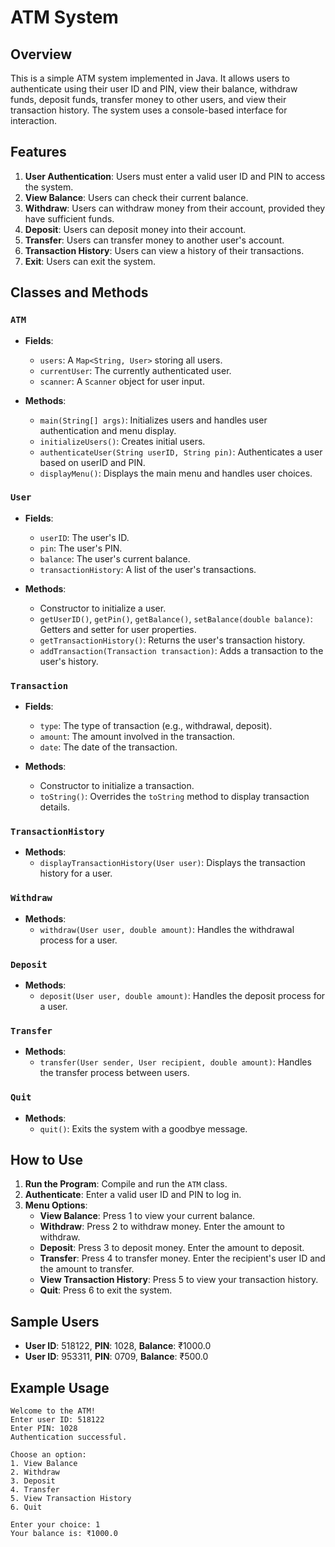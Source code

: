 # ATM System

## Overview
This is a simple ATM system implemented in Java. It allows users to authenticate using their user ID and PIN, view their balance, withdraw funds, deposit funds, transfer money to other users, and view their transaction history. The system uses a console-based interface for interaction.

## Features
1. **User Authentication**: Users must enter a valid user ID and PIN to access the system.
2. **View Balance**: Users can check their current balance.
3. **Withdraw**: Users can withdraw money from their account, provided they have sufficient funds.
4. **Deposit**: Users can deposit money into their account.
5. **Transfer**: Users can transfer money to another user's account.
6. **Transaction History**: Users can view a history of their transactions.
7. **Exit**: Users can exit the system.

## Classes and Methods

### `ATM`
- **Fields**:
  - `users`: A `Map<String, User>` storing all users.
  - `currentUser`: The currently authenticated user.
  - `scanner`: A `Scanner` object for user input.

- **Methods**:
  - `main(String[] args)`: Initializes users and handles user authentication and menu display.
  - `initializeUsers()`: Creates initial users.
  - `authenticateUser(String userID, String pin)`: Authenticates a user based on userID and PIN.
  - `displayMenu()`: Displays the main menu and handles user choices.

### `User`
- **Fields**:
  - `userID`: The user's ID.
  - `pin`: The user's PIN.
  - `balance`: The user's current balance.
  - `transactionHistory`: A list of the user's transactions.

- **Methods**:
  - Constructor to initialize a user.
  - `getUserID()`, `getPin()`, `getBalance()`, `setBalance(double balance)`: Getters and setter for user properties.
  - `getTransactionHistory()`: Returns the user's transaction history.
  - `addTransaction(Transaction transaction)`: Adds a transaction to the user's history.

### `Transaction`
- **Fields**:
  - `type`: The type of transaction (e.g., withdrawal, deposit).
  - `amount`: The amount involved in the transaction.
  - `date`: The date of the transaction.

- **Methods**:
  - Constructor to initialize a transaction.
  - `toString()`: Overrides the `toString` method to display transaction details.

### `TransactionHistory`
- **Methods**:
  - `displayTransactionHistory(User user)`: Displays the transaction history for a user.

### `Withdraw`
- **Methods**:
  - `withdraw(User user, double amount)`: Handles the withdrawal process for a user.

### `Deposit`
- **Methods**:
  - `deposit(User user, double amount)`: Handles the deposit process for a user.

### `Transfer`
- **Methods**:
  - `transfer(User sender, User recipient, double amount)`: Handles the transfer process between users.

### `Quit`
- **Methods**:
  - `quit()`: Exits the system with a goodbye message.

## How to Use
1. **Run the Program**: Compile and run the `ATM` class.
2. **Authenticate**: Enter a valid user ID and PIN to log in.
3. **Menu Options**:
   - **View Balance**: Press 1 to view your current balance.
   - **Withdraw**: Press 2 to withdraw money. Enter the amount to withdraw.
   - **Deposit**: Press 3 to deposit money. Enter the amount to deposit.
   - **Transfer**: Press 4 to transfer money. Enter the recipient's user ID and the amount to transfer.
   - **View Transaction History**: Press 5 to view your transaction history.
   - **Quit**: Press 6 to exit the system.

## Sample Users
- **User ID**: 518122, **PIN**: 1028, **Balance**: ₹1000.0
- **User ID**: 953311, **PIN**: 0709, **Balance**: ₹500.0

## Example Usage
```shell
Welcome to the ATM!
Enter user ID: 518122
Enter PIN: 1028
Authentication successful.

Choose an option:
1. View Balance
2. Withdraw
3. Deposit
4. Transfer
5. View Transaction History
6. Quit

Enter your choice: 1
Your balance is: ₹1000.0
```
